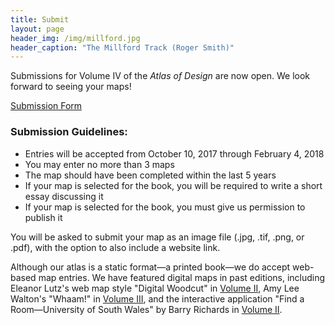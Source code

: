 ```yaml
---
title: Submit
layout: page
header_img: /img/millford.jpg
header_caption: "The Millford Track (Roger Smith)"
---
```


Submissions for Volume IV of the *Atlas of Design* are now open. We look forward to seeing your maps! 


<a href="http://atlasofdesign.herokuapp.com/" class="button button-red">Submission Form <i class="fa fa-paper-plane"></i></a>


### Submission Guidelines:

- Entries will be accepted from October 10, 2017 through February 4, 2018
- You may enter no more than 3 maps
- The map should have been completed within the last 5 years
- If your map is selected for the book, you will be required to write a short essay discussing it
- If your map is selected for the book, you must give us permission to publish it 


You will be asked to submit your map as an image file (.jpg, .tif, .png, or .pdf), with the option to also include a website link. 

Although our atlas is a static format—a printed book—we do accept web-based map entries. We have featured digital maps in past editions, including Eleanor Lutz's  web map style "Digital Woodcut" in [Volume II](http://atlasofdesign.org/two), Amy Lee Walton's "Whaam!" in [Volume III](http://atlasofdesign.org/three), and the interactive application "Find a Room—University of South Wales" by Barry Richards in [Volume II](http://atlasofdesign.org/two). 
